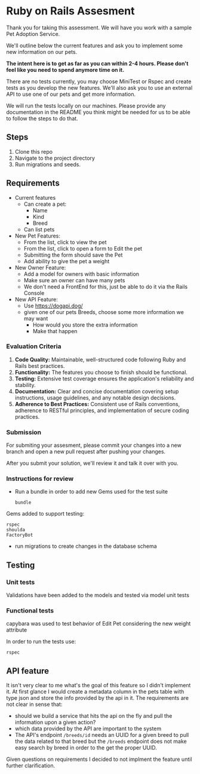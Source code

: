 # Ruby on Rails Assesment

Thank you for taking this assessment. We will have you work with a sample Pet Adoption Service.

We'll outline below the current features and ask you to implement some new information on our pets.

**The intent here is to get as far as you can within 2-4 hours. Please don't feel like you need to spend anymore time on it.**

There are no tests currently, you may choose MiniTest or Rspec and create tests as you develop the new features. We'll also ask you to use an external API to use one of our
pets and get more information.

We will run the tests locally on our machines. Please provide any documentation in the README you think might be needed for us to be able to follow the steps to do that.

## Steps

1. Clone this repo
2. Navigate to the project directory
3. Run migrations and seeds.

## Requirements

- Current features
  - Can create a pet:
    - Name
    - Kind
    - Breed
  - Can list pets
- New Pet Features:
  - From the list, click to view the pet
  - From the list, click to open a form to Edit the pet
  - Submitting the form should save the Pet
  - Add ability to give the pet a weight
- New Owner Feature:
  - Add a model for owners with basic information
  - Make sure an owner can have many pets
  - We don't need a FrontEnd for this, just be able to do it via the Rails Console
- New API Feature:
  - Use <https://dogapi.dog/>
  - given one of our pets Breeds, choose some more information we may want
    - How would you store the extra information
    - Make that happen

### **Evaluation Criteria**

1. **Code Quality:** Maintainable, well-structured code following Ruby and Rails best practices.
2. **Functionality:** The features you choose to finish should be functional.
3. **Testing:** Extensive test coverage ensures the application's reliability and stability.
4. **Documentation:** Clear and concise documentation covering setup instructions, usage guidelines, and any notable design decisions.
5. **Adherence to Best Practices:** Consistent use of Rails conventions, adherence to RESTful principles, and implementation of secure coding practices.

### Submission

For submiting your assesment, please commit your changes into a new branch and open a new pull request after pushing your changes.

After you submit your solution, we'll review it and talk it over with you.

### Instructions for review

- Run a bundle in order to add new Gems used for the test suite
  ```
  bundle
  ```

Gems added to support testing:

```
rspec
shoulda
FactoryBot
```

- run migrations to create changes in the database schema

## Testing

### Unit tests

Validations have been added to the models and tested via model unit tests

### Functional tests

capybara was used to test behavior of Edit Pet considering the new weight attribute

In order to run the tests use:

```
rspec
```

## API feature

It isn't very clear to me what's the goal of this feature so I didn't implement it. At first glance I would create a metadata column in the pets table with type json and store the info provided by the api in it. The requirements are not clear in sense that:

- should we build a service that hits the api on the fly and pull the information upon a given action?
- which data provided by the API are important to the system
- The API's endpoint `/breeds/id` needs an UUID for a given breed to pull the data related to that breed but the `/breeds` endpoint does not make easy search by breed in order to the get the proper UUID.

Given questions on requirements I decided to not implment the feature until further clarification.
